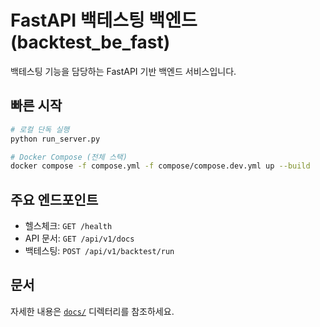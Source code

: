 # FastAPI 백테스팅 백엔드 (backtest_be_fast)

백테스팅 기능을 담당하는 FastAPI 기반 백엔드 서비스입니다.

## 빠른 시작
```bash
# 로컬 단독 실행
python run_server.py

# Docker Compose (전체 스택)
docker compose -f compose.yml -f compose/compose.dev.yml up --build
```

## 주요 엔드포인트
- 헬스체크: `GET /health`
- API 문서: `GET /api/v1/docs`
- 백테스팅: `POST /api/v1/backtest/run`

## 문서
자세한 내용은 [`docs/`](./docs/) 디렉터리를 참조하세요.

